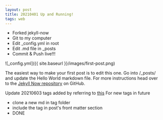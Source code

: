 ```yaml
---
layout: post
title: 20210401 Up and Running!
tags: web
---
```


- Forked jekyll-now
- Git to my computer
- Edit _config.yml in root
- Edit .md file in _posts
- Commit & Push live!!!

![_config.yml]({{ site.baseurl }}/images/first-post.png)

The easiest way to make your first post is to edit this one. Go into /_posts/ and update the Hello World markdown file. For more instructions head over to the [Jekyll Now repository](https://github.com/barryclark/jekyll-now) on GitHub.

Update 20210603 tags added by referring to [this](https://longqian.me/2017/02/09/github-jekyll-tag)
For new tags in future
- clone a new md in tag folder
- include the tag in post's front matter section
- DONE